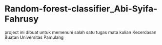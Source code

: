 # Random-forest-classifier_Abi-Syifa-Fahrusy
project ini dibuat untuk memenuhi salah satu tugas mata kulian Kecerdasan Buatan Universitas Pamulang
